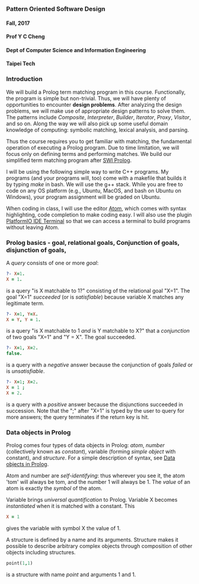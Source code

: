 ### Pattern Oriented Software Design
#### Fall, 2017
#### Prof Y C Cheng
#### Dept of Computer Science and Information Engineering
#### Taipei Tech

### Introduction
We will build a Prolog term matching program in this course. Functionally, the program is simple but non-trivial. Thus, we will have plenty of opportunities to encounter **design problems**. After analyzing the design problems, we will make use of appropriate design patterns to solve them. The patterns include _Composite_, _Interpreter_, _Builder_, _Iterator_, _Proxy_, _Visitor_, and so on. Along the way we will also pick up some useful domain knowledge of computing: symbolic matching, lexical analysis, and parsing.

Thus the course requires you to get familiar with matching, the fundamental operation of executing a Prolog program. Due to time limitation, we will focus only on defining terms and performing matches. We build our simplified term matching program after [SWI Prolog](http://www.swi-prolog.org/).

I will be using the following simple way to write C++ programs. My programs (and your programs will, too) come with a makefile that builds it by typing _make_ in bash. We will use the g++ stack. While you are free to code on any OS platform (e.g., Ubuntu, MacOS, and bash on Ubuntu on Windows), your program assignment will be graded on Ubuntu.

When coding in class, I will use the editor [Atom](https://atom.io), which comes with syntax highlighting, code completion to make coding easy. I will also use the plugin [PlatformIO IDE Terminal](https://atom.io/packages/platformio-ide-terminal) so that we can access a terminal to build programs without leaving Atom.

### Prolog basics - goal, relational goals, Conjunction of goals, disjunction of goals,

A _query_ consists of one or more _goal_:

```prolog
?- X=1.
X = 1.
```

is a query "is X matchable to 1?" consisting of the relational goal "X=1". The goal "X=1" _succeeded_ (or is _satisfiable_) because variable X matches any legitimate term.

```prolog
?- X=1, Y=X.
X = Y, Y = 1.
```

is a query "is X matchable to 1 _and_ is Y matchable to X?" that a _conjunction_ of two goals "X=1" and "Y = X". The goal succeeded.


```prolog
?- X=1, X=2.
false.
```

is a query with a _negative_ answer because the conjunction of goals  _failed_ or is _unsatisfiable_.

```prolog
?- X=1; X=2.
X = 1 ;
X = 2.
```

is a query with a _positive_ answer because the disjunctions succeeded in succession. Note that the ";" after "X=1" is typed by the user to query for more answers; the query terminates if the return key is hit.

### Data objects in Prolog

Prolog comes four types of data objects in Prolog: _atom_, _number_ (collectively known as _constant_), variable (forming _simple object_ with constant), and _structure_. For a simple description of syntax, see
[Data objects in Prolog](http://eecs.wsu.edu/~cook/ai/lectures/prolog/node15.html).

Atom and number are _self-identifying_: thus wherever you see it, the atom 'tom' will always be tom, and the number 1 will always be 1. The _value_ of an atom is exactly the _symbol_ of the atom.

Variable brings _universal quantification_ to Prolog. Variable X becomes _instantiated_ when it is matched with a constant. This
```prolog
X = 1
```
gives the variable with symbol X the value of 1.  

A structure is defined by a name and its arguments. Structure makes it possible to describe arbitrary complex objects through composition of other objects including structures.

```prolog
point(1,1)
```

is a structure with name _point_ and arguments 1 and 1.
